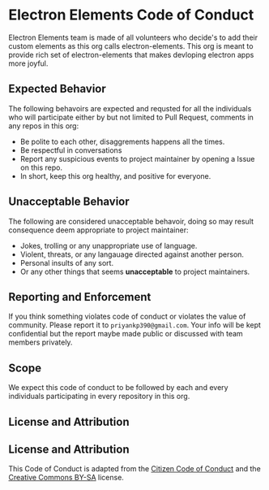# Electron Elements Code of Conduct

Electron Elements team is made of all volunteers who decide's to add their 
custom elements as this org calls electron-elements. This org is meant to provide
rich set of electron-elements that makes devloping electron apps more joyful.

## Expected Behavior

The following behavoirs are expected and requsted for all the individuals who
will participate either by but not limited to Pull Request, comments in any repos 
in this org:

  - Be polite to each other, disaggrements happens all the times.
  - Be respectful in conversations
  - Report any suspicious events to project maintainer by opening a Issue on this repo.
  - In short, keep this org healthy, and positive for everyone.

## Unacceptable Behavior

The following are considered unacceptable behavoir, doing so may result
consequence deem appropriate to project maintainer:

  - Jokes, trolling or any unappropriate use of language.
  - Violent, threats, or any langauage directed against another person.
  - Personal insults of any sort.
  - Or any other things that seems **unacceptable** to project maintainers.
  
## Reporting and Enforcement

If you think something violates code of conduct or violates the value of community.
Please report it to `priyankp390@gmail.com`. Your info will be kept confidential but
the report maybe made public or discussed with team members privately.

## Scope

We expect this code of conduct to be followed by each and every individuals participating
in every repository in this org.

## License and Attribution
## License and Attribution

This Code of Conduct is adapted from the
[Citizen Code of Conduct](http://citizencodeofconduct.org/) and the
[Creative Commons BY-SA](http://creativecommons.org/licenses/by-sa/4.0/)
license.
